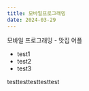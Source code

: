 ```yaml
---
title: 모바일프로그래밍
date: 2024-03-29
---
```


모바일 프로그래밍 - 맛집 어플

<!--more-->

- test1
- test2
- test3

testtesttesttesttest